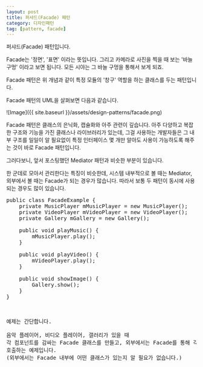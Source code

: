 ```yaml
---
layout: post
title: 퍼샤드(Facade) 패턴
category: 디자인패턴
tag: [pattern, facade]
---
```


퍼샤드(Facade) 패턴입니다.  

Facade는 '정면', '표면' 이라는 뜻입니다.
그리고 카메라로 사진을 찍을 때 보는 '바늘 구멍' 이라고 보면 됩니다.
모든 시야는 그 바늘 구멍을 통해서 보게 되죠.

Facade 패턴은 위 개념과 같이 특정 모듈의 '창구' 역할을 하는 클래스를 두는 패턴입니다.

Facade 패턴의 UML을 살펴보면 다음과 같습니다.

![Image]({{ site.baseurl }}/assets/design-patterns/facade.png) 

Facade 패턴은 클래스의 은닉화, 캡슐화와 아주 관련이 깊습니다.
아주 다양하고 복잡한 구조와 기능을 가진 클래스나 라이브러리가 있는데, 
그걸 사용하는 개발자들은 그 내부 구조를 일일이 알 필요없이 
특정 인터페이스 몇 개만 알아도 사용이 가능하도록
해주는 것이 바로 Facade 패턴입니다. 

그러다보니, 앞서 포스팅했던 Mediator 패턴과 비슷한 부분이 있습니다.

한 군데로 모아서 관리한다는 특징이 비슷한데, 시스템 내부적으로 볼 때는 Mediator,
외부에서 볼 때는 Facade가 되는 경우가 많습니다. 
따라서 보통 두 패턴이 동시에 사용되는 경우도 많이 있습니다.

<pre class="prettyprint lang-java">
public class FacadeExample {
	private MusicPlayer mMusicPlayer = new MusicPlayer();
	private VideoPlayer mVideoPlayer = new VideoPlayer();
	private Gallery mGallery = new Gallery();

	public void playMusic() {
		mMusicPlayer.play();
	}

	public void playVideo() {
		mVideoPlayer.play();
	}

	public void showImage() {
		Gallery.show();
	}
}

<pre class="prettyprint lang-java">

예제는 간단합니다. 

음악 플레이어, 비디오 플레이어, 갤러리가 있을 때 
각 컴포넌트를 감싸는 Facade 클래스를 만들고, 외부에서는 Facade를 통해 각 컴포넌트의 기능을
호출하는 예제입니다.  
(외부에서는 Facade 내부에 어떤 클래스가 있는지 알 필요가 없습니다.)